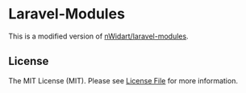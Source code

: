 # Laravel-Modules

This is a modified version of [nWidart/laravel-modules](https://github.com/nWidart/laravel-modules).

## License

The MIT License (MIT). Please see [License File](LICENSE.md) for more information.
